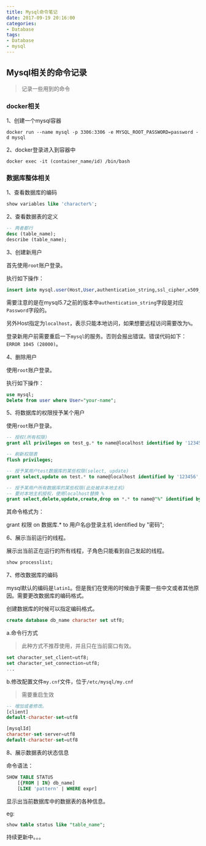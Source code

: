 ```yaml
---
title: Mysql命令笔记
date: 2017-09-19 20:16:00
categories:
- Database
tags:
- Database 
- mysql
---
```

## Mysql相关的命令记录

> 记录一些用到的命令

### docker相关

1、创建一个mysql容器

``` shell
docker run --name mysql -p 3306:3306 -e MYSQL_ROOT_PASSWORD=password -d mysql
```
<!-- more -->

2、docker登录进入到容器中

``` shell
docker exec -it (container_name/id) /bin/bash
```

### 数据库整体相关

1、查看数据库的编码

``` sql
show variables like 'character%';
```

2、查看数据表的定义

``` sql
-- 两者都行
desc (table_name);
describe (table_name);
```

3、创建新用户

首先使用`root`账户登录。

执行如下操作：

```sql
insert into mysql.user(Host,User,authentication_string,ssl_cipher,x509_issuer,x509_subject) values("localhost","your-name",password("123456"),"","","");
```

需要注意的是在mysql5.7之前的版本中`authentication_string`字段是对应`Password`字段的。

另外Host指定为`localhost`，表示只能本地访问，如果想要远程访问需要改为`%`。

登录新用户前需要重启一下`mysql`的服务。否则会报出错误。错误代码如下：`ERROR 1045 (28000)`。

4、删除用户

使用`root`账户登录。

执行如下操作：

```sql
use mysql;
Delete from user where User="your-name";
```

5、将数据库的权限授予某个用户

使用`root`账户登录。

``` sql
-- 授权(所有权限)
grant all privileges on test_g.* to name@localhost identified by '123456';

-- 刷新权限表
flush privileges;

-- 授予某用户test数据库的某些权限(select, update)
grant select,update on test.* to name@localhost identified by '123456';

-- 授予某用户所有数据库的某些权限(此处被非本地主机)
-- 要对本地主机授权，使用localhost替换 %
grant select,delete,update,create,drop on *.* to name@"%" identified by "123456";

```
其命令格式为：

grant 权限 on 数据库.* to 用户名@登录主机 identified by "密码";

6、展示当前运行的线程。

展示出当前正在运行的所有线程，子角色只能看到自己发起的线程。

``` sql
show processlist;
```
7、修改数据库的编码

mysql默认的编码是`latin1`。但是我们在使用的时候由于需要一些中文或者其他原因。需要更改数据库的编码格式。

创建数据库的时候可以指定编码格式。

``` sql
create database db_name character set utf8;
```

a.命令行方式 

>此种方式不推荐使用，并且只在当前窗口有效。

``` sql
set character_set_client=utf8;
set character_set_connection=utf8;
...
```

b.修改配置文件`my.cnf`文件，位于`/etc/mysql/my.cnf`
> 需要重启生效

``` sql
-- 增加或者修改。
[client]
default-character-set=utf8

[mysqlId]
character-set-server=utf8
default-character-set=utf8
```

8、展示数据表的状态信息

命令语法：

``` sql
SHOW TABLE STATUS
    [{FROM | IN} db_name]
    [LIKE 'pattern' | WHERE expr]
```
显示出当前数据库中的数据表的各种信息。

eg:

``` sql
show table status like "table_name";
```

持续更新中。。。


